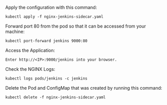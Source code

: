 Apply the configuration with this command:

`kubectl apply -f nginx-jenkins-sidecar.yaml`

Forward port 80 from the pod so that it can be accessed from your machine:

`kubectl port-forward jenkins 9000:80`

Access the Application:

`Enter http://<IP>:9000/jenkins into your browser.`

Check the NGINX Logs:

`kubectl logs pods/jenkins -c jenkins`

Delete the Pod and ConfigMap that was created by running this command:

`kubectl delete -f nginx-jenkins-sidecar.yaml`